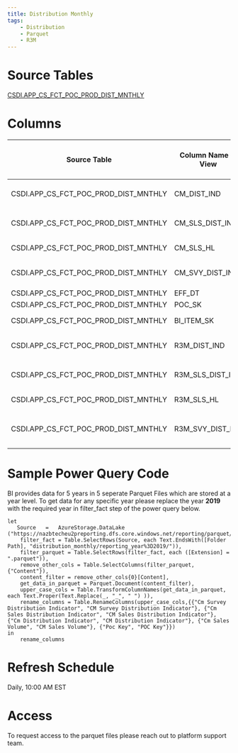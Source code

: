 ```yaml
---
title: Distribution Monthly
tags:
    - Distribution 
    - Parquet
    - R3M
---
```


# Source Tables
[CSDI.APP_CS_FCT_POC_PROD_DIST_MNTHLY](https://docs.alchemy.beertech.com/docs/Canada-Distribution/Monthly)

# Columns  

Source Table | Column Name in View | Column Name in Parquet | Suggested Column Name in Model | 
 | - | - | - | -
CSDI.APP_CS_FCT_POC_PROD_DIST_MNTHLY | CM_DIST_IND | cm_distribution_indicator | CM Distribution Indicator | 
CSDI.APP_CS_FCT_POC_PROD_DIST_MNTHLY | CM_SLS_DIST_IND | cm_sales_distribution_indicator | CM Sales Distribution Indicator | 
CSDI.APP_CS_FCT_POC_PROD_DIST_MNTHLY | CM_SLS_HL | cm_sales_volume | CM Sales Volume | 
CSDI.APP_CS_FCT_POC_PROD_DIST_MNTHLY | CM_SVY_DIST_IND | cm_survey_distribution_indicator | CM Survey Distribution Indicator | 
CSDI.APP_CS_FCT_POC_PROD_DIST_MNTHLY | EFF_DT | date | Date | 
CSDI.APP_CS_FCT_POC_PROD_DIST_MNTHLY | POC_SK | poc_key | POC Key | 
CSDI.APP_CS_FCT_POC_PROD_DIST_MNTHLY | BI_ITEM_SK | product_key | Product Key | 
CSDI.APP_CS_FCT_POC_PROD_DIST_MNTHLY | R3M_DIST_IND | r3m_distribution_indicator | R3M Distribution Indicator | 
CSDI.APP_CS_FCT_POC_PROD_DIST_MNTHLY | R3M_SLS_DIST_IND  | r3m_sales_distribution_indicator | R3M Sales Distribution Indicator | 
CSDI.APP_CS_FCT_POC_PROD_DIST_MNTHLY | R3M_SLS_HL | r3m_sales_volume | R3M Sales Volume | 
CSDI.APP_CS_FCT_POC_PROD_DIST_MNTHLY | R3M_SVY_DIST_IND | r3m_survey_distribution_indicator | R3M Survey Distribution Indicator |
  

# Sample Power Query Code
BI provides data for 5 years in 5 seperate Parquet Files which are stored at a year level. To get data for any specific year please replace the year **2019** with the required year in filter_fact step of the power query below.

```
let
   Source   =   AzureStorage.DataLake ("https://nazbtecheu2preporting.dfs.core.windows.net/reporting/parquet/"),
    filter_fact = Table.SelectRows(Source, each Text.EndsWith([Folder Path], "distribution_monthly/reporting_year%3D2019/")),
    filter_parquet = Table.SelectRows(filter_fact, each ([Extension] = ".parquet")),
    remove_other_cols = Table.SelectColumns(filter_parquet,{"Content"}),
    content_filter = remove_other_cols{0}[Content],
    get_data_in_parquet = Parquet.Document(content_filter),
    upper_case_cols = Table.TransformColumnNames(get_data_in_parquet, each Text.Proper(Text.Replace(_, "_", " ") )),
    rename_columns = Table.RenameColumns(upper_case_cols,{{"Cm Survey Distribution Indicator", "CM Survey Distribution Indicator"}, {"Cm Sales Distribution Indicator", "CM Sales Distribution Indicator"}, {"Cm Distribution Indicator", "CM Distribution Indicator"}, {"Cm Sales Volume", "CM Sales Volume"}, {"Poc Key", "POC Key"}})
in
    rename_columns
```

# Refresh Schedule
Daily, 10:00 AM EST

# Access
To request access to the parquet files please reach out to platform support team.
